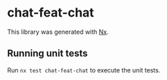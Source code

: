 # chat-feat-chat

This library was generated with [Nx](https://nx.dev).

## Running unit tests

Run `nx test chat-feat-chat` to execute the unit tests.
